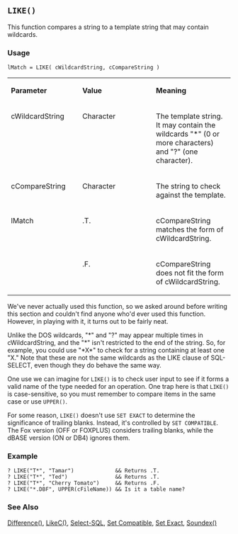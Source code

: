 ## `LIKE()`

This function compares a string to a template string that may contain wildcards.

### Usage

```foxpro
lMatch = LIKE( cWildcardString, cCompareString )
```
<table>
<tr>
  <td width="32%" valign="top">
  <p><b>Parameter</b></p>
  </td>
  <td width="23%" valign="top">
  <p><b>Value</b></p>
  </td>
  <td width="45%" valign="top">
  <p><b>Meaning</b></p>
  </td>
 </tr>
<tr>
  <td width="32%" valign="top">
  <p>cWildcardString</p>
  </td>
  <td width="23%" valign="top">
  <p>Character</p>
  </td>
  <td width="45%" valign="top">
  <p>The template string. It may contain the wildcards &quot;*&quot; (0 or more characters) and &quot;?&quot; (one character).</p>
  </td>
 </tr>
<tr>
  <td width="32%" valign="top">
  <p>cCompareString</p>
  </td>
  <td width="23%" valign="top">
  <p>Character</p>
  </td>
  <td width="45%" valign="top">
  <p>The string to check against the template.</p>
  </td>
 </tr>
<tr>
  <td width="32%" rowspan="2" valign="top">
  <p>lMatch</p>
  </td>
  <td width="23%" valign="top">
  <p>.T.</p>
  </td>
  <td width="45%" valign="top">
  <p>cCompareString matches the form of cWildcardString.</p>
  </td>
 </tr>
<tr>
  <td width="33%" valign="top">
  <p>.F.</p>
  </td>
  <td width="67%" valign="top">
  <p>cCompareString does not fit the form of cWildcardString.</p>
  </td>
 </tr>
</table>

We've never actually used this function, so we asked around before writing this section and couldn't find anyone who'd ever used this function. However, in playing with it, it turns out to be fairly neat.

Unlike the DOS wildcards, "\*" and "?" may appear multiple times in cWildcardString, and the "\*" isn't restricted to the end of the string. So, for example, you could use "\*X\*" to check for a string containing at least one "X." Note that these are not the same wildcards as the LIKE clause of SQL-SELECT, even though they do behave the same way.

One use we can imagine for `LIKE()` is to check user input to see if it forms a valid name of the type needed for an operation. One trap here is that `LIKE()` is case-sensitive, so you must remember to compare items in the same case or use `UPPER()`.

For some reason, `LIKE()` doesn't use `SET EXACT` to determine the significance of trailing blanks. Instead, it's controlled by `SET COMPATIBLE`. The Fox version (OFF or FOXPLUS) considers trailing blanks, while the dBASE version (ON or DB4) ignores them.

### Example

```foxpro
? LIKE("T*", "Tamar")             && Returns .T.
? LIKE("T*", "Ted")               && Returns .T.
? LIKE("T*", "Cherry Tomato")     && Returns .F.
? LIKE("*.DBF", UPPER(cFileName)) && Is it a table name?
```
### See Also

[Difference()](s4g008.md), [LikeC()](s4g662.md), [Select-SQL](s4g088.md), [Set Compatible](s4g131.md), [Set Exact](s4g090.md), [Soundex()](s4g008.md)